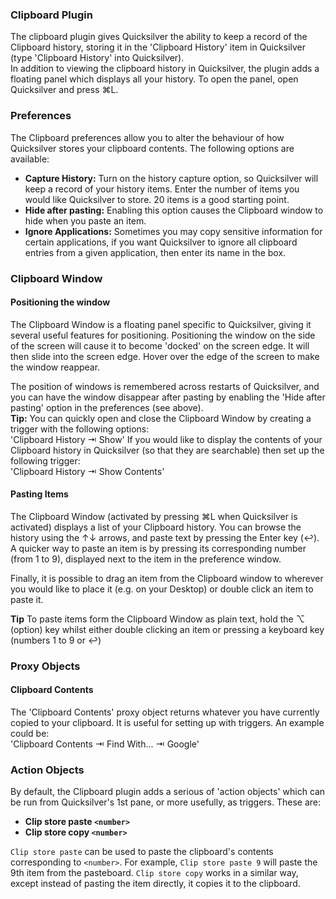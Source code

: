 ### Clipboard Plugin

The clipboard plugin gives Quicksilver the ability to keep a record of the Clipboard history, storing it in the 'Clipboard History' item in Quicksilver (type 'Clipboard History' into Quicksilver).  
In addition to viewing the clipboard history in Quicksilver, the plugin adds a floating panel which displays all your history. To open the panel, open Quicksilver and press ⌘L.

### Preferences

The Clipboard preferences allow you to alter the behaviour of how Quicksilver stores your clipboard contents. The following options are available:

*   **Capture History:** Turn on the history capture option, so Quicksilver will keep a record of your history items. Enter the number of items you would like Quicksilver to store. 20 items is a good starting point.
*   **Hide after pasting:** Enabling this option causes the Clipboard window to hide when you paste an item.
*   **Ignore Applications:** Sometimes you may copy sensitive information for certain applications, if you want Quicksilver to ignore all clipboard entries from a given application, then enter its name in the box.

### Clipboard Window

#### Positioning the window

The Clipboard Window is a floating panel specific to Quicksilver, giving it several useful features for positioning. Positioning the window on the side of the screen will cause it to become 'docked' on the screen edge. It will then slide into the screen edge. Hover over the edge of the screen to make the window reappear.

The position of windows is remembered across restarts of Quicksilver, and you can have the window disappear after pasting by enabling the 'Hide after pasting' option in the preferences (see above).  
**Tip:** You can quickly open and close the Clipboard Window by creating a trigger with the following options:  
'Clipboard History ⇥ Show'
If you would like to display the contents of your Clipboard history in Quicksilver (so that they are searchable) then set up the following trigger:  
'Clipboard History ⇥ Show Contents'

#### Pasting Items

The Clipboard Window (activated by pressing ⌘L when Quicksilver is activated) displays a list of your Clipboard history. You can browse the history using the ↑↓ arrows, and paste text by pressing the Enter key (↩). A quicker way to paste an item is by pressing its corresponding number (from 1 to 9), displayed next to the item in the preference window.

Finally, it is possible to drag an item from the Clipboard window to wherever you would like to place it (e.g. on your Desktop) or double click an item to paste it.

**Tip**
To paste items form the Clipboard Window as plain text, hold the ⌥ (option) key whilst either double clicking an item or pressing a keyboard key (numbers 1 to 9 or ↩)

### Proxy Objects

#### Clipboard Contents

The 'Clipboard Contents' proxy object returns whatever you have currently copied to your clipboard. It is useful for setting up with triggers. An example could be:  
'Clipboard Contents ⇥ Find With... ⇥ Google'

### Action Objects

By default, the Clipboard plugin adds a serious of 'action objects' which can be run from Quicksilver's 1st pane, or more usefully, as triggers. These are:

* **Clip store paste `<number>`**
* **Clip store copy `<number>`**

`Clip store paste` can be used to paste the clipboard's contents corresponding to `<number>`. For example, `Clip store paste 9` will paste the 9th item from the pasteboard.
`Clip store copy` works in a similar way, except instead of pasting the item directly, it copies it to the clipboard.